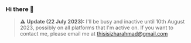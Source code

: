 ### Hi there 👋

> ⚠️ **Update (22 July 2023):** I'll be busy and inactive until 10th August 2023, possibly on all platforms that I'm active on. If you want to contact
> me, please email me at thisisizharahmad@gmail.com
